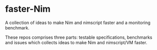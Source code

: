 # faster-Nim
A collection of ideas to make Nim and nimscript faster and a monitoring benchmark.


These repos comprises three parts: testable specifications, benchmarks and issues which collects ideas to make Nim and nimscript/VM faster.
